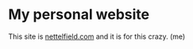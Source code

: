 # My personal website

This site is [nettelfield.com](https://www.nettelfield.com/) and it is for this crazy. (me)
